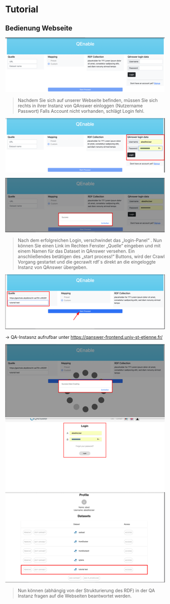 # Tutorial

## Bedienung Webseite

![image](step0.png)

> Nachdem Sie sich auf unserer Webseite befinden, müssen Sie sich rechts in ihrer Instanz von QAnswer einloggen (Nutzername Passwort)
> Falls Account nicht vorhanden, schlägt Login fehl.

![image](step1.png)


![image](step2.png)

> Nach dem erfolgreichen Login, verschwindet das „login-Panel“ .
> Nun können Sie einen Link im Rechten Fenster „Quelle“ eingeben und mit einem Namen für das Dataset in QAnswer versehen.
> Ein anschließendes betätigen des „start process!“ Buttons, wird der Crawl Vorgang gestartet und die gecrawlt rdf´s direkt an die eingeloggte Instanz von QAnswer übergeben.


![image](step3.png)

-> QA-Instasnz aufrufbar unter https://qanswer-frontend.univ-st-etienne.fr/

![image](step4.png)
![image](step5.png)
![image](step6.png)
> Nun können (abhängig von der Strukturierung des RDF) in der QA Instanz fragen auf die Webseiten beantwortet werden.
